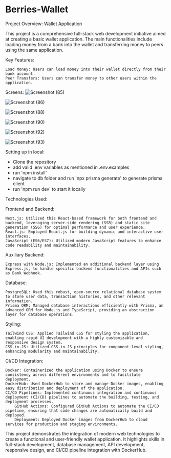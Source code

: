 # Berries-Wallet
Project Overview: Wallet Application

This project is a comprehensive full-stack web development initiative aimed at creating a basic wallet application. The main functionalities include loading money from a bank into the wallet and transferring money to peers using the same application.

Key Features:

    Load Money: Users can load money into their wallet directly from their bank account.
    Peer Transfers: Users can transfer money to other users within the application.

Screens:
  ![Screenshot (85)](https://github.com/nb-prog01/Berries-Wallet/assets/36541919/083b2c90-30f6-4168-84bc-ef3d8c06b19d)
  
  ![Screenshot (86)](https://github.com/nb-prog01/Berries-Wallet/assets/36541919/89716883-3945-47e7-a0d0-2b15ccc57e75)

  ![Screenshot (88)](https://github.com/nb-prog01/Berries-Wallet/assets/36541919/9aa61a30-0338-419e-bfbf-b80fcf1f1e34)

  ![Screenshot (90)](https://github.com/nb-prog01/Berries-Wallet/assets/36541919/df147622-cff9-46b1-b705-d9557ee7f56b)
  
  ![Screenshot (92)](https://github.com/nb-prog01/Berries-Wallet/assets/36541919/f719aaf6-755f-4770-a4e0-e5e3b1f66342)

  ![Screenshot (93)](https://github.com/nb-prog01/Berries-Wallet/assets/36541919/5a2c4460-8457-4034-a3cd-d6c31fb7ce80)

Setting up in local:
  - Clone the repository
  - add valid .env variables as mentioned in .env.examples
  - run 'npm install'
  - navigate to db folder and run 'npx prisma generate' to generate prisma client
  - run 'npm run dev' to start it locally

Technologies Used:

Frontend and Backend:

    Next.js: Utilized this React-based framework for both frontend and backend, leveraging server-side rendering (SSR) and static site generation (SSG) for optimal performance and user experience.
    React.js: Employed React.js for building dynamic and interactive user interfaces.
    JavaScript (ES6/ES7): Utilized modern JavaScript features to enhance code readability and maintainability.

Auxiliary Backend:

    Express with Node.js: Implemented an additional backend layer using Express.js, to handle specific backend functionalities and APIs such as Bank Webhook.

Database:

    PostgreSQL: Used this robust, open-source relational database system to store user data, transaction histories, and other relevant information.
    Prisma ORM: Managed database interactions efficiently with Prisma, an advanced ORM for Node.js and TypeScript, providing an abstraction layer for database operations.

Styling:

    Tailwind CSS: Applied Tailwind CSS for styling the application, enabling rapid UI development with a highly customizable and responsive design system.
    CSS-in-JS: Utilized CSS-in-JS principles for component-level styling, enhancing modularity and maintainability.

CI/CD Integration:

    Docker: Containerized the application using Docker to ensure consistency across different environments and to facilitate deployment.
    DockerHub: Used DockerHub to store and manage Docker images, enabling easy distribution and deployment of the application.
    CI/CD Pipelines: Implemented continuous integration and continuous deployment (CI/CD) pipelines to automate the building, testing, and deployment processes.
        GitHub Actions: Configured GitHub Actions to automate the CI/CD pipeline, ensuring that code changes are automatically build and deployed.
        Deployment: Deployed Docker images from DockerHub to cloud services for production and staging environments.

This project demonstrates the integration of modern web technologies to create a functional and user-friendly wallet application. It highlights skills in full-stack development, database management, API development, responsive design, and CI/CD pipeline integration with DockerHub.
